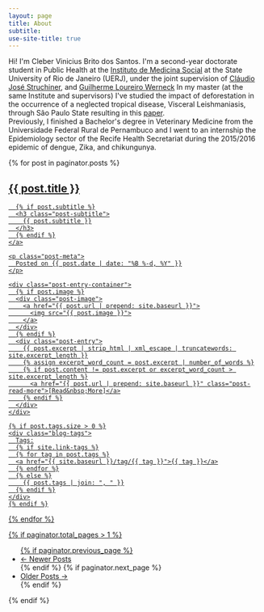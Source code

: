 ```yaml
---
layout: page
title: About
subtitle: 
use-site-title: true
---
```




<div class="container">
    	<div class="row">
            <div class="col-md-6">

Hi! I'm Cleber Vinicius Brito dos Santos. I'm a second-year doctorate student in Public Health at the <a href="https://www.ims.uerj.br">Instituto de Medicina Social</a> at the State University of Rio de Janeiro (UERJ), under the joint supervision of <a href="https://scholar.google.com/citations?user=kVh9mCwAAAAJ&hl=pt-BR&oi=ao">Cláudio José Struchiner</a>, and <a href="https://scholar.google.com/citations?user=UK-Di5gAAAAJ&hl=pt-BR&oi=ao">Guilherme Loureiro Werneck</a>
In my master (at the same Institute and supervisors) I've studied the impact of deforestation in the occurrence of a neglected tropical disease, Visceral Leishmaniasis, through São Paulo State resulting in this <a href="https://royalsocietypublishing.org/doi/abs/10.1098/rspb.2021.1537">paper</a>.  
Previously, I finished a Bachelor's degree in Veterinary Medicine from the Universidade Federal Rural de Pernambuco and I went to an internship the Epidemiology sector of the Recife Health Secretariat during the 2015/2016 epidemic of dengue, Zika, and chikungunya.



  </p>
        
<div class="posts-list">
  {% for post in paginator.posts %}
  <article class="post-preview">
    <a href="{{ post.url | prepend: site.baseurl }}">
	  <h2 class="post-title">{{ post.title }}</h2>

	  {% if post.subtitle %}
	  <h3 class="post-subtitle">
	    {{ post.subtitle }}
	  </h3>
	  {% endif %}
    </a>

    <p class="post-meta">
      Posted on {{ post.date | date: "%B %-d, %Y" }}
    </p>

    <div class="post-entry-container">
      {% if post.image %}
      <div class="post-image">
        <a href="{{ post.url | prepend: site.baseurl }}">
          <img src="{{ post.image }}">
        </a>
      </div>
      {% endif %}
      <div class="post-entry">
        {{ post.excerpt | strip_html | xml_escape | truncatewords: site.excerpt_length }}
        {% assign excerpt_word_count = post.excerpt | number_of_words %}
        {% if post.content != post.excerpt or excerpt_word_count > site.excerpt_length %}
          <a href="{{ post.url | prepend: site.baseurl }}" class="post-read-more">[Read&nbsp;More]</a>
        {% endif %}
      </div>
    </div>

    {% if post.tags.size > 0 %}
    <div class="blog-tags">
      Tags:
      {% if site.link-tags %}
      {% for tag in post.tags %}
      <a href="{{ site.baseurl }}/tag/{{ tag }}">{{ tag }}</a>
      {% endfor %}
      {% else %}
        {{ post.tags | join: ", " }}
      {% endif %}
    </div>
    {% endif %}

   </article>
  {% endfor %}
</div>

{% if paginator.total_pages > 1 %}
<ul class="pager main-pager">
  {% if paginator.previous_page %}
  <li class="previous">
    <a href="{{ paginator.previous_page_path | prepend: site.baseurl | replace: '//', '/' }}">&larr; Newer Posts</a>
  </li>
  {% endif %}
  {% if paginator.next_page %}
  <li class="next">
    <a href="{{ paginator.next_page_path | prepend: site.baseurl | replace: '//', '/' }}">Older Posts &rarr;</a>
  </li>
  {% endif %}
</ul>
{% endif %}

